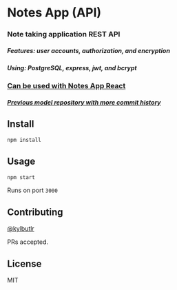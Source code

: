 # Notes App (API)
### Note taking application REST API
##### Features: user accounts, authorization, and encryption
##### Using: PostgreSQL, express, jwt, and bcrypt 
### [Can be used with Notes App React](https://github.com/kylbutlr/notes-app-react)
##### [Previous model repository with more commit history](https://github.com/kylbutlr/notes-app)

## Install

```bash
npm install
```

## Usage

```bash
npm start
```

Runs on port `3000`

## Contributing

[@kylbutlr](https://github.com/kylbutlr)

PRs accepted.

## License

MIT

